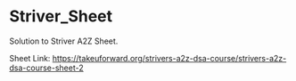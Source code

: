 # Striver_Sheet
Solution to Striver A2Z Sheet. 

Sheet Link: https://takeuforward.org/strivers-a2z-dsa-course/strivers-a2z-dsa-course-sheet-2


